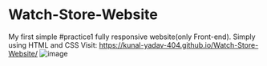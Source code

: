 # Watch-Store-Website
My first simple #practice1  fully responsive website(only Front-end).
Simply using HTML and CSS
Visit: https://kunal-yadav-404.github.io/Watch-Store-Website/
![image](https://user-images.githubusercontent.com/83703416/215766583-46cee015-2f47-40cc-b4ad-5556903f6163.png)
